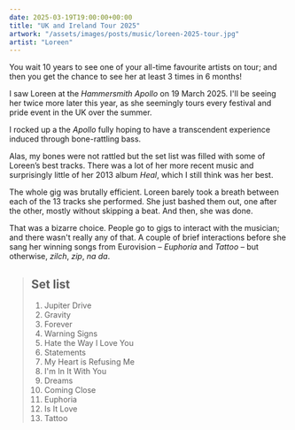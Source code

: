 ```yaml
---
date: 2025-03-19T19:00:00+00:00
title: "UK and Ireland Tour 2025"
artwork: "/assets/images/posts/music/loreen-2025-tour.jpg"
artist: "Loreen"
---
```


You wait 10 years to see one of your all-time favourite artists on tour; and then you get the chance to see her at least 3 times in 6 months!

I saw Loreen at the *Hammersmith Apollo* on 19 March 2025. I'll be seeing her twice more later this year, as she seemingly tours every festival and pride event in the UK over the summer.  

I rocked up a the *Apollo* fully hoping to have a transcendent experience induced through bone-rattling bass. 

Alas, my bones were not rattled but the set list was filled with some of Loreen’s best tracks. There was a lot of her more recent music and surprisingly little of her 2013 album *Heal*, which I still think was her best.

The whole gig was brutally efficient. Loreen barely took a breath between each of the 13 tracks she performed. She just bashed them out, one after the other, mostly without skipping a beat. And then, she was done.

That was a bizarre choice. People go to gigs to interact with the musician; and there wasn't really any of that. A couple of brief interactions before she sang her winning songs from Eurovision – *Euphoria* and *Tattoo* – but otherwise, *zilch*, *zip*, *na da*.


> ## Set list
> 
> 1. Jupiter Drive
> 1. Gravity
> 1. Forever
> 1. Warning Signs
> 1. Hate the Way I Love You
> 1. Statements
> 1. My Heart is Refusing Me
> 1. I'm In It With You
> 1. Dreams
> 1. Coming Close
> 1. Euphoria
> 1. Is It Love
> 1. Tattoo